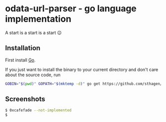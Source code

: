 # odata-url-parser - go language implementation

A start is a start is a start :wink:


## Installation

First install [Go](http://golang.org).

If you just want to install the binary to your current directory and don't care about the source code, run

```bash
GOBIN="$(pwd)" GOPATH="$(mktemp -d)" go get https://github.com/sthagen/odata-url-parser/go/
```

## Screenshots

```bash
$ 0xcafefade --not-implemented 
$
```
